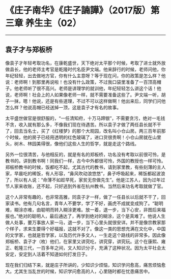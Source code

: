 # 《庄子南华》《庄子諵譁》（2017版）第三章 养生主（02）

------

## 袁子才与郑板桥

像袁子才年轻考取功名，在康乾盛世，天下绝对太平那个时候，考取了进士就外放做县长，他的老师主考官是乾隆时代名臣尹文端。他来辞行的时候，老师问他，你年纪轻轻，出去做地方官，你有什么主意呀？等于现在问，你的政策是怎么样？他说：老师啊！到那里再说啦！也没有什么政策，不过我口袋里准备了一百顶高帽子。他老师听了很不高兴。老师是讲理学的就训他，年纪轻轻怎么讲这个话！他说，老师啊！社会上的人如果像老师一样，就不需要准备这些了。尹文端一听，胡子一抹，嗯！他说，还是有些道理，不过不可以这样做啊！他出来后，同学们问他怎么样？他说高帽已经送掉一顶，这是袁子才有名的故事。

太平盛世做官是很舒服的，“一任清知府，十万马蹄银”，不需要贪污，绝对一毛钱不贪，收入就有那么多，不像我们现在待遇苦。所以袁子才做了两任县长就不干了，回去当名士，买了《红楼梦》的那个大观园，改名叫小仓山房。两三百年前那个时候，他的房子已经用透明的红色玻璃了，进口货很贵啊！小仓山房就在山里头，树木、林园美得很，像他们这些人生的哲学，就是走这个路线。

另外一位很清苦，与他相反的，就是有名的郑板桥，功名没有考取以前很可怜，是教书的。讲到教书啊！同我们一样，古今中外都很可怜，外国的教授也一样可怜。郑板桥教书的时候，饭都吃不起，尤其古代的教书，请到家里教，有些刻薄的主人家，早晨吃的稀饭，有人形容，“鼻风吹动浪悠悠”，鼻子呼吸起来，稀饭都起波浪了，所以有人说：“命薄不如趁早死，家贫无奈做先生”。他是江苏人，因为过年过节人家来收账，还不起，只好逃到外省在杭州教书。当然后来功名考取就做了官。

这个人非常有趣的，也非常高雅，同袁子才一样，做了一任县长以后就不干了，回家读书。他有几句名言，青年人不要学，学了不好，画虎不成就变成狗了。“聪明难，糊涂亦难，由聪明而转入糊涂更难。放一着，退一步，当下心安，非图后来福报也。”绝对的聪明人，最后通达了，再学到绝对的糊涂，这个是真难了。他说人生做人处事，要万事放人家一马，退一步，当下心里头就很安详。并不是像宗教家那个样子，求来生要得个好福报，这就不对了。像这一类的思想充满在文化中，中国的文学家，也就是哲学家，以及历代许多文人，一生走这个路线的非常多。因此像郑板桥、袁子才（枚）他们，在家里又讲究吃，讲究穿，讲究玩。这个在康熙、雍正、乾隆三代，一百多年之间，文人知识分子，充满了这种状况。因为太平社会太安定，安定到人活着不知道如何打发日子。

现在我们归结下来，就是庄子所讲的，少知识少烦恼，知识学问愈高，痛苦烦恼愈大。尤其生当乱世的时候，知识学问愈高的人，心里随时都在忧患痛苦中。